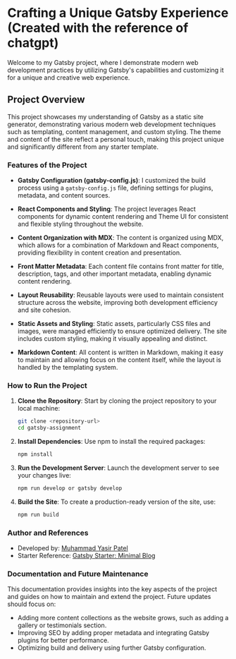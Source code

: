 # Crafting a Unique Gatsby Experience (Created with the reference of chatgpt)


Welcome to my Gatsby project, where I demonstrate modern web development practices by utilizing Gatsby's capabilities and customizing it for a unique and creative web experience.

## Project Overview

This project showcases my understanding of Gatsby as a static site generator, demonstrating various modern web development techniques such as templating, content management, and custom styling. The theme and content of the site reflect a personal touch, making this project unique and significantly different from any starter template.

### Features of the Project

- **Gatsby Configuration (gatsby-config.js)**: I customized the build process using a `gatsby-config.js` file, defining settings for plugins, metadata, and content sources.

- **React Components and Styling**: The project leverages React components for dynamic content rendering and Theme UI for consistent and flexible styling throughout the website.

- **Content Organization with MDX**: The content is organized using MDX, which allows for a combination of Markdown and React components, providing flexibility in content creation and presentation.

- **Front Matter Metadata**: Each content file contains front matter for title, description, tags, and other important metadata, enabling dynamic content rendering.

- **Layout Reusability**: Reusable layouts were used to maintain consistent structure across the website, improving both development efficiency and site cohesion.

- **Static Assets and Styling**: Static assets, particularly CSS files and images, were managed efficiently to ensure optimized delivery. The site includes custom styling, making it visually appealing and distinct.

- **Markdown Content**: All content is written in Markdown, making it easy to maintain and allowing focus on the content itself, while the layout is handled by the templating system.

### How to Run the Project

1. **Clone the Repository**: Start by cloning the project repository to your local machine:

   ```sh
   git clone <repository-url>
   cd gatsby-assignment
   ```

2. **Install Dependencies**: Use npm to install the required packages:

   ```sh
   npm install
   ```

3. **Run the Development Server**: Launch the development server to see your changes live:

   ```sh
   npm run develop or gatsby develop
   ```

4. **Build the Site**: To create a production-ready version of the site, use:

   ```sh
   npm run build
   ```



### Author and References

- Developed by: [Muhammad Yasir Patel](https://github.com/your-github-username)
- Starter Reference: [Gatsby Starter: Minimal Blog](https://github.com/LekoArts/gatsby-starter-minimal-blog)

### Documentation and Future Maintenance

This documentation provides insights into the key aspects of the project and guides on how to maintain and extend the project. Future updates should focus on:

- Adding more content collections as the website grows, such as adding a gallery or testimonials section.
- Improving SEO by adding proper metadata and integrating Gatsby plugins for better performance.
- Optimizing build and delivery using further Gatsby configuration.

